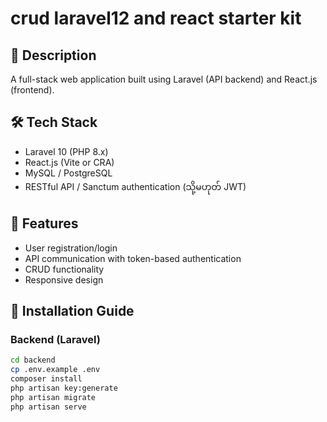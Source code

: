 # crud laravel12 and react starter kit

## 📌 Description
A full-stack web application built using Laravel (API backend) and React.js (frontend).

## 🛠️ Tech Stack
- Laravel 10 (PHP 8.x)
- React.js (Vite or CRA)
- MySQL / PostgreSQL
- RESTful API / Sanctum authentication (သို့မဟုတ် JWT)

## 🚀 Features
- User registration/login
- API communication with token-based authentication
- CRUD functionality
- Responsive design

## 🔧 Installation Guide

### Backend (Laravel)
```bash
cd backend
cp .env.example .env
composer install
php artisan key:generate
php artisan migrate
php artisan serve
